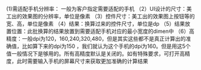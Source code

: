  (1)需适配手机分辨率： 一般为客户指定需要适配的手机
（2）UI设计的尺寸：美工出的效果图的分辨率，单位是像素
（3）控件尺寸：美工出的效果图上按钮等的宽、高，单位是像素
（4）结果：换算过来的控件尺寸，单位是dp
（5）结果放置位置：此批换算的结果放置到需要适配手机对应的最小宽度的dimen中
（6）高精度：一般dpi为120，160,240,320,480，但是其实这些都不是真正计算出的准确值，比如算下来的dpi为150      ，我们就认为这个手机的dpi为160。但是用这5个值一般情况下是够用的。所有高精度默认是关闭的。如有特殊要求，可打开高精度，此时需要输入手机的屏幕尺寸来获取更加准确的计算结果
